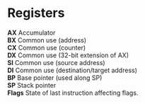# Registers
**AX** Accumulator  
**BX** Common use (address)  
**CX** Common use (counter)  
**DX** Common use (32-bit extension of AX)  
**SI** Common use (source address)  
**DI** Common use (destination/target address)  
**BP** Base pointer (used along SP)  
**SP** Stack pointer  
**Flags** State of last instruction affecting flags.  
